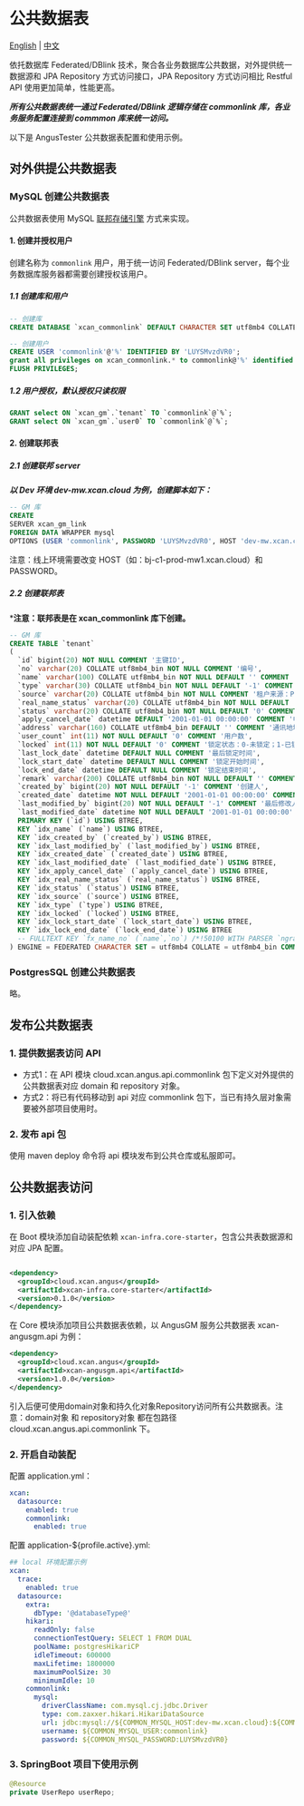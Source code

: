 公共数据表
====

[English](COMMON_LINK.md) | [中文](COMMON_LINK_zh.md)

依托数据库 Federated/DBlink 技术，聚合各业务数据库公共数据，对外提供统一数据源和 JPA Repository
方式访问接口，JPA Repository 方式访问相比
Restful API 使用更加简单，性能更高。

***所有公共数据表统一通过 Federated/DBlink 逻辑存储在 commonlink 库，各业务服务配置连接到 commmon
库来统一访问。***

以下是 AngusTester 公共数据表配置和使用示例。

## 对外供提公共数据表

### MySQL 创建公共数据表

公共数据表使用 MySQL [联邦存储引擎](http://wiki.xcan.work/pages/viewpage.action?pageId=14647418)
方式来实现。

#### 1. 创建并授权用户

创建名称为 `commonlink` 用户，用于统一访问 Federated/DBlink server，每个业务数据库服务器都需要创建授权该用户。

##### 1.1 创建库和用户

```sql
-- 创建库
CREATE DATABASE `xcan_commonlink` DEFAULT CHARACTER SET utf8mb4 COLLATE utf8mb4_bin;

-- 创建用户
CREATE USER 'commonlink'@'%' IDENTIFIED BY 'LUYSMvzdVR0';
grant all privileges on xcan_commonlink.* to commonlink@'%' identified by 'LUYSMvzdVR0';
FLUSH PRIVILEGES;
```

##### 1.2 用户授权，默认授权只读权限

```sql
GRANT select ON `xcan_gm`.`tenant` TO `commonlink`@`%`;
GRANT select ON `xcan_gm`.`user0` TO `commonlink`@`%`;
```

#### 2. 创建联邦表

##### 2.1 创建联邦 server

***以 Dev 环境 dev-mw.xcan.cloud 为例，创建脚本如下：***

```sql 
-- GM 库
CREATE
SERVER xcan_gm_link
FOREIGN DATA WRAPPER mysql
OPTIONS (USER 'commonlink', PASSWORD 'LUYSMvzdVR0', HOST 'dev-mw.xcan.cloud', PORT 3306, DATABASE 'xcan_gm');
```

注意：线上环境需要改变 HOST（如：bj-c1-prod-mw1.xcan.cloud）和 PASSWORD。

##### 2.2 创建联邦表

***注意：联邦表是在 xcan_commonlink 库下创建。**

```sql
-- GM 库
CREATE TABLE `tenant`
(
  `id` bigint(20) NOT NULL COMMENT '主键ID',
  `no` varchar(20) COLLATE utf8mb4_bin NOT NULL COMMENT '编号',
  `name` varchar(100) COLLATE utf8mb4_bin NOT NULL DEFAULT '' COMMENT '租户名称',
  `type` varchar(30) COLLATE utf8mb4_bin NOT NULL DEFAULT '-1' COMMENT '租户类型：-1-未知；1-个人；2-企业；3-政府及事业单位',
  `source` varchar(20) COLLATE utf8mb4_bin NOT NULL COMMENT '租户来源：PLAT_REGISTER-平台注册；BACK_ADD-后台添加；',
  `real_name_status` varchar(20) COLLATE utf8mb4_bin NOT NULL DEFAULT '0' COMMENT '租户实名认证状态：PENDING-待审核,PASSED-审核通过(已实名),FAILURE-审核失败;',
  `status` varchar(20) COLLATE utf8mb4_bin NOT NULL DEFAULT '0' COMMENT '租户状态：1-启用；2-注销中；3-已注销；4-禁用；',
  `apply_cancel_date` datetime DEFAULT '2001-01-01 00:00:00' COMMENT '申请注销时间',
  `address` varchar(160) COLLATE utf8mb4_bin DEFAULT '' COMMENT '通讯地址',
  `user_count` int(11) NOT NULL DEFAULT '0' COMMENT '用户数',
  `locked` int(11) NOT NULL DEFAULT '0' COMMENT '锁定状态：0-未锁定；1-已锁定',
  `last_lock_date` datetime DEFAULT NULL COMMENT '最后锁定时间',
  `lock_start_date` datetime DEFAULT NULL COMMENT '锁定开始时间',
  `lock_end_date` datetime DEFAULT NULL COMMENT '锁定结束时间',
  `remark` varchar(200) COLLATE utf8mb4_bin NOT NULL DEFAULT '' COMMENT '备注',
  `created_by` bigint(20) NOT NULL DEFAULT '-1' COMMENT '创建人',
  `created_date` datetime NOT NULL DEFAULT '2001-01-01 00:00:00' COMMENT '创建时间',
  `last_modified_by` bigint(20) NOT NULL DEFAULT '-1' COMMENT '最后修改人',
  `last_modified_date` datetime NOT NULL DEFAULT '2001-01-01 00:00:00' COMMENT '最后修改时间',
  PRIMARY KEY (`id`) USING BTREE,
  KEY `idx_name` (`name`) USING BTREE,
  KEY `idx_created_by` (`created_by`) USING BTREE,
  KEY `idx_last_modified_by` (`last_modified_by`) USING BTREE,
  KEY `idx_created_date` (`created_date`) USING BTREE,
  KEY `idx_last_modified_date` (`last_modified_date`) USING BTREE,
  KEY `idx_apply_cancel_date` (`apply_cancel_date`) USING BTREE,
  KEY `idx_real_name_status` (`real_name_status`) USING BTREE,
  KEY `idx_status` (`status`) USING BTREE,
  KEY `idx_source` (`source`) USING BTREE,
  KEY `idx_type` (`type`) USING BTREE,
  KEY `idx_locked` (`locked`) USING BTREE,
  KEY `idx_lock_start_date` (`lock_start_date`) USING BTREE,
  KEY `idx_lock_end_date` (`lock_end_date`) USING BTREE
  -- FULLTEXT KEY `fx_name_no` (`name`,`no`) /*!50100 WITH PARSER `ngram` */ 
) ENGINE = FEDERATED CHARACTER SET = utf8mb4 COLLATE = utf8mb4_bin COMMENT = '租户'  CONNECTION = 'xcan_gm_link/tenant';
```

### PostgresSQL 创建公共数据表

略。

## 发布公共数据表

### 1. 提供数据表访问 API

- 方式1：在 API 模块 cloud.xcan.angus.api.commonlink 包下定义对外提供的公共数据表对应 domain 和
  repository 对象。
- 方式2：将已有代码移动到 api 对应 commonlink 包下，当已有持久层对象需要被外部项目使用时。

### 2. 发布 api 包

使用 maven deploy 命令将 api 模块发布到公共仓库或私服即可。

## 公共数据表访问

### 1. 引入依赖

在 Boot 模块添加自动装配依赖 `xcan-infra.core-starter`，包含公共表数据源和对应 JPA 配置。

```xml

<dependency>
  <groupId>cloud.xcan.angus</groupId>
  <artifactId>xcan-infra.core-starter</artifactId>
  <version>0.1.0</version>
</dependency>
```

在 Core 模块添加项目公共数据表依赖，以 AngusGM 服务公共数据表 xcan-angusgm.api 为例：

```xml
<dependency>
  <groupId>cloud.xcan.angus</groupId>
  <artifactId>xcan-angusgm.api</artifactId>
  <version>1.0.0</version>
</dependency>
```

引入后便可使用domain对象和持久化对象Repository访问所有公共数据表。注意：domain对象 和 repository对象
都在包路径 cloud.xcan.angus.api.commonlink 下。

### 2. 开启自动装配

配置 application.yml：

```yml
xcan:
  datasource:
    enabled: true
    commonlink:
      enabled: true
```

配置 application-${profile.active}.yml:

```yml
## local 环境配置示例
xcan:
  trace:
    enabled: true
  datasource:
    extra:
      dbType: '@databaseType@'
    hikari:
      readOnly: false
      connectionTestQuery: SELECT 1 FROM DUAL
      poolName: postgresHikariCP
      idleTimeout: 600000
      maxLifetime: 1800000
      maximumPoolSize: 30
      minimumIdle: 10
    commonlink:
      mysql:
        driverClassName: com.mysql.cj.jdbc.Driver
        type: com.zaxxer.hikari.HikariDataSource
        url: jdbc:mysql://${COMMON_MYSQL_HOST:dev-mw.xcan.cloud}:${COMMON_MYSQL_PORT}/${COMMON_MYSQL_DB:xcan_common}?useUnicode=true&characterEncoding=UTF-8&allowMultiQueries=true&autoReconnect=true&useSSL=false&zeroDateTimeBehavior=convertToNull&serverTimezone=${info.app.timezone}&rewriteBatchedStatements=true
        username: ${COMMON_MYSQL_USER:commonlink}
        password: ${COMMON_MYSQL_PASSWORD:LUYSMvzdVR0}
```

### 3. SpringBoot 项目下使用示例

```java
@Resource
private UserRepo userRepo;
```
